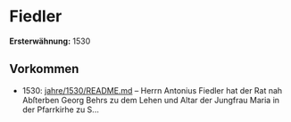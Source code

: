 # Fiedler

**Ersterwähnung:** 1530

## Vorkommen
- 1530: [jahre/1530/README.md](../jahre/1530/README.md) – Herrn Antonius Fiedler hat der Rat nah Abſterben
Georg Behrs zu dem Lehen und Altar der Jungfrau
Maria in der Pfarrkirhe zu S...
